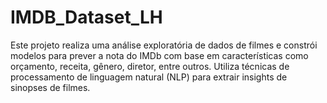 # IMDB_Dataset_LH
Este projeto realiza uma análise exploratória de dados de filmes e constrói modelos para prever a nota do IMDb com base em características como orçamento, receita, gênero, diretor, entre outros. Utiliza técnicas de processamento de linguagem natural (NLP) para extrair insights de sinopses de filmes.
